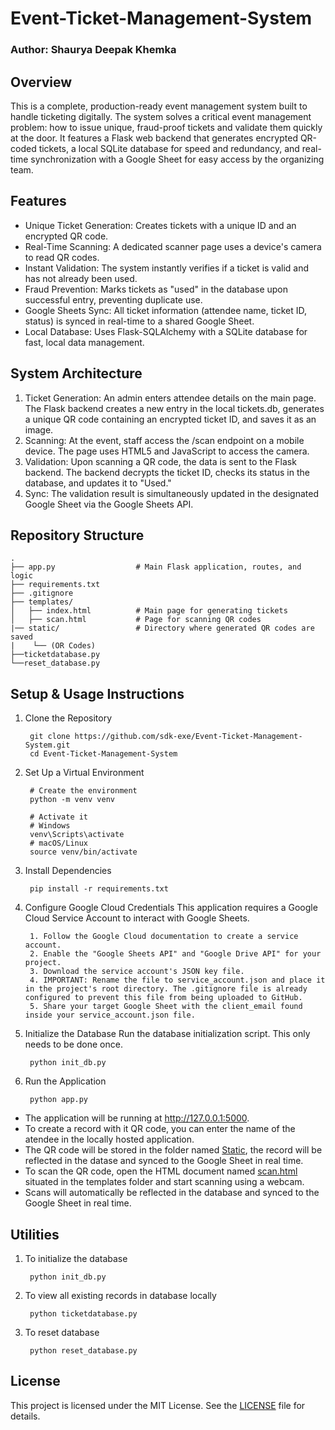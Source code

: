# Event-Ticket-Management-System
### Author: Shaurya Deepak Khemka

## Overview
This is a complete, production-ready event management system built to handle ticketing digitally.
The system solves a critical event management problem: how to issue unique, fraud-proof tickets and validate them quickly at the door. It features a Flask web backend that generates encrypted QR-coded tickets, a local SQLite database for speed and redundancy, and real-time synchronization with a Google Sheet for easy access by the organizing team.

## Features
* Unique Ticket Generation: Creates tickets with a unique ID and an encrypted QR code.
* Real-Time Scanning: A dedicated scanner page uses a device's camera to read QR codes.
* Instant Validation: The system instantly verifies if a ticket is valid and has not already been used.
* Fraud Prevention: Marks tickets as "used" in the database upon successful entry, preventing duplicate use.
* Google Sheets Sync: All ticket information (attendee name, ticket ID, status) is synced in real-time to a shared Google Sheet.
* Local Database: Uses Flask-SQLAlchemy with a SQLite database for fast, local data management.

## System Architecture
1. Ticket Generation: An admin enters attendee details on the main page. The Flask backend creates a new entry in the local tickets.db, generates a unique QR code containing an encrypted ticket ID, and saves it as an image.
2. Scanning: At the event, staff access the /scan endpoint on a mobile device. The page uses HTML5 and JavaScript to access the camera.
3. Validation: Upon scanning a QR code, the data is sent to the Flask backend. The backend decrypts the ticket ID, checks its status in the database, and updates it to "Used."
4. Sync: The validation result is simultaneously updated in the designated Google Sheet via the Google Sheets API.

## Repository Structure

	.
 	├── app.py                  # Main Flask application, routes, and logic
	├── requirements.txt
	├── .gitignore
	├── templates/
	│   ├── index.html          # Main page for generating tickets
	│   ├── scan.html           # Page for scanning QR codes
	|── static/                 # Directory where generated QR codes are saved
	|    └── (OR Codes)           
	├──ticketdatabase.py
	└──reset_database.py
	
## Setup & Usage Instructions

1. Clone the Repository

		git clone https://github.com/sdk-exe/Event-Ticket-Management-System.git
		cd Event-Ticket-Management-System

2. Set Up a Virtual Environment

		# Create the environment
		python -m venv venv

		# Activate it
		# Windows
		venv\Scripts\activate
		# macOS/Linux
		source venv/bin/activate

3. Install Dependencies

		pip install -r requirements.txt

4. Configure Google Cloud Credentials
This application requires a Google Cloud Service Account to interact with Google Sheets.

		1. Follow the Google Cloud documentation to create a service account.
		2. Enable the "Google Sheets API" and "Google Drive API" for your project.
		3. Download the service account's JSON key file.
		4. IMPORTANT: Rename the file to service_account.json and place it in the project's root directory. The .gitignore file is already configured to prevent this file from being uploaded to GitHub.
		5. Share your target Google Sheet with the client_email found inside your service_account.json file.

6. Initialize the Database
Run the database initialization script. This only needs to be done once.

		python init_db.py

7. Run the Application

		python app.py

- The application will be running at http://127.0.0.1:5000.
- To create a record with it QR code, you can enter the name of the atendee in the locally hosted application.
- The QR code will be stored in the folder named [Static](static), the record will be reflected in the datase and synced to the Google Sheet in real time.
- To scan the QR code, open the HTML document named [scan.html](templates/scan.html) situated in the templates folder and start scanning using a webcam.
- Scans will automatically be reflected in the database and synced to the Google Sheet in real time.

## Utilities

1. To initialize the database

		python init_db.py

2. To view all existing records in database locally

		python ticketdatabase.py

3. To reset database

		python reset_database.py

## License
This project is licensed under the MIT License. See the [LICENSE](LICENCE) file for details.
